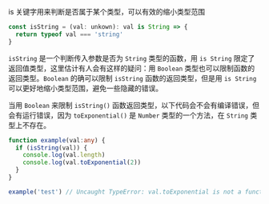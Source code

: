 is 关键字用来判断是否属于某个类型，可以有效的缩小类型范围
```ts
const isString = (val: unkown): val is String => {
  return typeof val === 'string'
}
```
`isString` 是一个判断传入参数是否为 `String` 类型的函数，用 `is String` 限定了返回值类型，这里估计有人会有这样的疑问：用 `Boolean` 类型也可以限制函数的返回类型。`Boolean` 的确可以限制 `isString` 函数的返回类型，但是用 `is String` 可以更好地缩小类型范围，避免一些隐藏的错误。

当用 `Boolean` 来限制 `isString()` 函数返回类型，以下代码会不会有编译错误，但会有运行错误，因为 `toExponential()` 是 `Number` 类型的一个方法，在 `String` 类型上不存在。

```ts
function example(val:any) {
  if (isString(val)) {
    console.log(val.length)
    console.log(val.toExponential(2))
  }
}

example('test') // Uncaught TypeError: val.toExponential is not a function
```